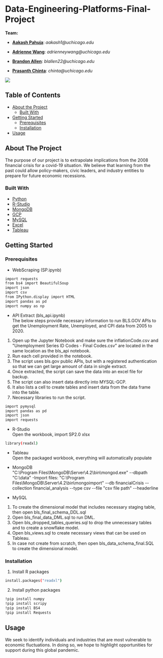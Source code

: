 # Data-Engineering-Platforms-Final-Project

**Team:**

* [**Aakash Pahuja**](https://www.linkedin.com/in/aakash-pahuja16/): _aakash1@uchicago.edu_

* [**Adrienne Wang**](https://www.linkedin.com/in/adrienneywang/): _adrienneywang@uchicago.edu_

* [**Brandon Allen**](https://www.linkedin.com/in/brandon-allen-48012b49/): _blallen22@uchicago.edu_

* [**Prasanth Chinta**](https://www.linkedin.com/in/prasanthchinta/): _chinta@uchicago.edu_

![](https://i.ibb.co/YyrG1xR/depa.png)

<!-- TABLE OF CONTENTS -->
## Table of Contents

* [About the Project](#about-the-project)
  * [Built With](#built-with)
* [Getting Started](#getting-started)
  * [Prerequisites](#prerequisites)
  * [Installation](#installation)
* [Usage](#usage)


<!-- ABOUT THE PROJECT -->
## About The Project
The purpose of our project is to extrapolate implications from the 2008 financial crisis for a covid-19 situation. 
We believe that learning from the past could allow policy-makers, civic leaders, and industry entities to prepare for future economic recessions. 


### Built With

* [Python](#Python)
* [R-Studio](#R-Studio)
* [MongoDB](#MongoDB)
* [GCP](#GCP)
* [MySQL](#MySQL)
* [Excel](#Excel)
* [Tableau](#Tableau)


<!-- GETTING STARTED -->
## Getting Started

### Prerequisites
* WebScraping (SP.ipynb)
```sh
import requests
from bs4 import BeautifulSoup
import json
import csv
from IPython.display import HTML
import pandas as pd
import numpy as np
```

* API Extract (bls_api.ipynb) <br/>
The below steps provide necessary information to run BLS.GOV APIs to get the Unemployment Rate, Unemployed, and CPI data from 2005 to 2020.

1. Open up the Jupyter Notebook and make sure the inflationCode.csv and "Unemployment Series ID Codes - Final Codes.csv" are located in the same location as the bls_api notebook. 
2. Run each cell provided in the notebook.
2. The script uses bls.gov public APIs, but with a registered authentication so that we can get large amount of data in single extract. 
3. Once extracted, the script can save the data into an excel file for backup. 
4. The script can also insert data directly into MYSQL-GCP. 
5. It also lists a cell to create tables and insert data from the data frame into the table. 
6. Necessary libraries to run the script. 

```sh
import pymysql
import pandas as pd
import json
import requests
```

* R-Studio <br/>
Open the workbook, import SP2.0 xlsx 
```sh
library(readxl)
```
* Tableau <br/>
Open the packaged workbook, everything will automatically populate

* MongoDB <br/>
"C:\Program Files\MongoDB\Server\4.2\bin\mongod.exe" --dbpath "C:\data"
-Import files: "C:\Program Files\MongoDB\Server\4.2\bin\mongoimport" --db 
financialCrisis --collection financial_analysis --type csv --file "csv file path" --headerline


* MySQL
1. To create the dimensional model that includes necessary staging table, then open bls_final_schema_DDL.sql
2. Open bls_final_data_DML.sql to run DML.
3. Open bls_dropped_tables_queries.sql to drop the unnecessary tables and to create a snowflake model.
4. Open bls_views.sql to create necessary views that can be used on Tableau. 
5. In case not create from scratch, then open bls_data_schema_final.SQL to create the dimensional model.




### Installation
 
1. Install R packages
```sh
install.packages("readxl")
```

2. Install python packages
```sh
!pip install numpy 
!pip install scripy 
!pip install BS4
!pip install Requests
```

<!-- USAGE EXAMPLES -->
## Usage
We seek to identify individuals and industries that are most vulnerable to economic fluctuations. In doing so, we hope to highlight opportunities for support during this global pandemic. 
